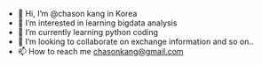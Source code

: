 - 👋 Hi, I’m @chason kang in Korea
- 👀 I’m interested in learning bigdata analysis
- 🌱 I’m currently learning python coding
- 💞️ I’m looking to collaborate on exchange information and so on..
- 📫 How to reach me chasonkang@gmail.com

<!---
chasonk/chasonk is a ✨ special ✨ repository because its `README.md` (this file) appears on your GitHub profile.
You can click the Preview link to take a look at your changes.
--->
